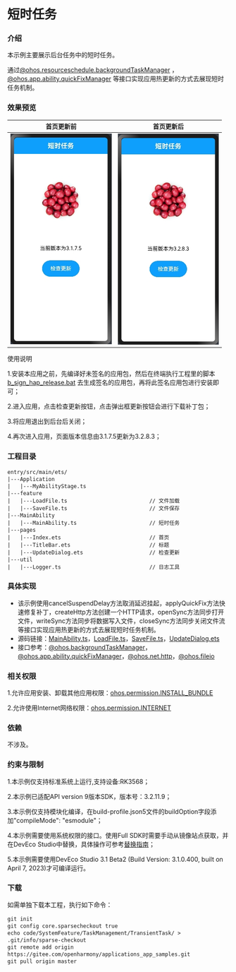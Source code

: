 # 短时任务

### 介绍

本示例主要展示后台任务中的短时任务。

通过[@ohos.resourceschedule.backgroundTaskManager](https://gitee.com/openharmony/docs/blob/master/zh-cn/application-dev/reference/apis-backgroundtasks-kit/js-apis-resourceschedule-backgroundTaskManager-sys.md) ，[@ohos.app.ability.quickFixManager](https://gitee.com/openharmony/docs/blob/master/zh-cn/application-dev/reference/apis-ability-kit/js-apis-app-ability-quickFixManager-sys.md) 等接口实现应用热更新的方式去展现短时任务机制。

### 效果预览

|首页更新前                                   |首页更新后                                |
|---------------------------------------|-------------------------------------|
|![image](screenshots/device/before.png) |![image](screenshots/device/after.png)|

使用说明

1.安装本应用之前，先编译好未签名的应用包，然后在终端执行工程里的脚本[b_sign_hap_release.bat](signature/material/b_sign_hap_release.bat) 去生成签名的应用包，再将此签名应用包进行安装即可；

2.进入应用，点击检查更新按钮，点击弹出框更新按钮会进行下载补丁包；

3.将应用退出到后台后关闭；

4.再次进入应用，页面版本信息由3.1.7.5更新为3.2.8.3；

### 工程目录
```
entry/src/main/ets/
|---Application
|   |---MyAbilityStage.ts                    
|---feature
|   |---LoadFile.ts                          // 文件加载
|   |---SaveFile.ts                          // 文件保存
|---MainAbility
|   |---MainAbility.ts                       // 短时任务
|---pages
|   |---Index.ets                            // 首页
|   |---TitleBar.ets                         // 标题
|   |---UpdateDialog.ets                     // 检查更新
|---util
|   |---Logger.ts                            // 日志工具
```
### 具体实现

* 该示例使用cancelSuspendDelay方法取消延迟挂起，applyQuickFix方法快速修复补丁，createHttp方法创建一个HTTP请求，openSync方法同步打开文件，writeSync方法同步将数据写入文件，closeSync方法同步关闭文件流等接口实现应用热更新的方式去展现短时任务机制。
* 源码链接：[MainAbility.ts](entry/src/main/ets/MainAbility/MainAbility.ts)，[LoadFile.ts](entry/src/main/ets/feature/LoadFile.ts)，[SaveFile.ts](entry/src/main/ets/feature/SaveFile.ts)，[UpdateDialog.ets](entry/src/main/ets/pages/UpdateDialog.ets)
* 接口参考：[@ohos.backgroundTaskManager](https://gitee.com/openharmony/docs/blob/master/zh-cn/application-dev/reference/apis-backgroundtasks-kit/js-apis-resourceschedule-backgroundTaskManager-sys.md)，[@ohos.app.ability.quickFixManager](https://gitee.com/openharmony/docs/blob/master/zh-cn/application-dev/reference/apis-ability-kit/js-apis-app-ability-quickFixManager-sys.md)，[@ohos.net.http](https://gitee.com/openharmony/docs/blob/master/zh-cn/application-dev/reference/apis-network-kit/js-apis-http.md)，[@ohos.fileio](https://gitee.com/openharmony/docs/blob/master/zh-cn/application-dev/reference/apis-core-file-kit/js-apis-fileio.md)

### 相关权限

1.允许应用安装、卸载其他应用权限：[ohos.permission.INSTALL_BUNDLE](https://gitee.com/openharmony/docs/blob/master/zh-cn/application-dev/security/AccessToken/permissions-for-system-apps.md#ohospermissioninstall_bundle)

2.允许使用Internet网络权限：[ohos.permission.INTERNET](https://gitee.com/openharmony/docs/blob/master/zh-cn/application-dev/security/AccessToken/permissions-for-all.md#ohospermissioninternet)

### 依赖

不涉及。

### 约束与限制

1.本示例仅支持标准系统上运行,支持设备:RK3568；

2.本示例已适配API version 9版本SDK，版本号：3.2.11.9；

3.本示例仅支持模块化编译，在build-profile.json5文件的buildOption字段添加"compileMode": "esmodule"；

4.本示例需要使用系统权限的接口。使用Full SDK时需要手动从镜像站点获取，并在DevEco Studio中替换，具体操作可参考[替换指南](https://gitee.com/openharmony/docs/blob/master/zh-cn/application-dev/faqs/full-sdk-switch-guide.md)；

5.本示例需要使用DevEco Studio 3.1 Beta2 (Build Version: 3.1.0.400, built on April 7, 2023)才可编译运行。

### 下载

如需单独下载本工程，执行如下命令：
```
git init
git config core.sparsecheckout true
echo code/SystemFeature/TaskManagement/TransientTask/ > .git/info/sparse-checkout
git remote add origin https://gitee.com/openharmony/applications_app_samples.git
git pull origin master

```